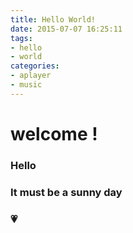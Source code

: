 ```yaml
---
title: Hello World!
date: 2015-07-07 16:25:11
tags: 
- hello
- world
categories:
- aplayer
- music
---
```


# welcome !

<!-- more -->

### Hello 
<div 
    class="aplayer" 
    data-id="33211676" 
    data-server="netease" 
    data-type="song"
    data-mutex="true"
    data-loop="none">
</div>


### It must be a sunny day
 
<div 
    class="aplayer" 
    data-id="798795319" 
    data-server="netease" 
    data-type="playlist"
    data-order="list" 
    data-listmaxheight="240px"
    data-theme="#FF4081">
</div>

### 💗

<div 
    class="aplayer" 
    data-id="639737355" 
    data-server="netease" 
    data-type="playlist"
    data-order="list" 
    data-listmaxheight="240px"
    data-theme="#FF4081">
</div>




